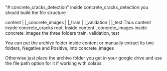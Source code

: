 "# concrete_cracks_detection" 
inside concrete_cracks_detection you should build the file structure 

content
 |
 |_concrete_images
     |
     |_train
     |
     |_validation
     |
     |_test
Thus content inside concrete_cracks root. Inside content , concrete_images inside concrete_images the three folders train, validation, test

You can put the archive folder inside content or manually extract its two folders, Negative and Positive, into concrete_images

Otherwise just place the archive folder you get in your google drive and use the file path option for it if working with colabs